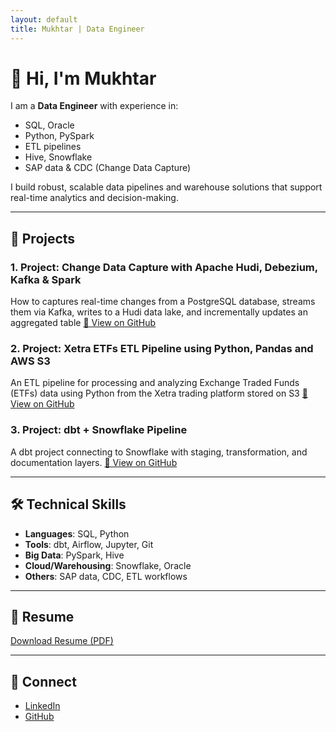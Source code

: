 ```yaml
---
layout: default
title: Mukhtar | Data Engineer
---
```



# 👋 Hi, I'm Mukhtar

I am a **Data Engineer** with experience in:
- SQL, Oracle
- Python, PySpark
- ETL pipelines
- Hive, Snowflake
- SAP data & CDC (Change Data Capture)

I build robust, scalable data pipelines and warehouse solutions that support real-time analytics and decision-making.

---

## 📂 Projects

### 1. Project: Change Data Capture with Apache Hudi, Debezium, Kafka & Spark
How to captures real-time changes from a PostgreSQL database, streams them via Kafka, writes to a Hudi data lake, and incrementally updates an aggregated table
[🔗 View on GitHub](https://github.com/mukhtar-dev/cdc-apache-hudi)

### 2. Project: Xetra ETFs ETL Pipeline using Python, Pandas and AWS S3
An ETL pipeline for processing and analyzing Exchange Traded Funds (ETFs) data using Python from the Xetra trading platform stored on S3
[🔗 View on GitHub](https://github.com/mukhtar-dev/xetra_etl)

### 3. Project: dbt + Snowflake Pipeline
A dbt project connecting to Snowflake with staging, transformation, and documentation layers.
[🔗 View on GitHub](https://github.com/mukhtar-dev/project1)



---

## 🛠️ Technical Skills
- **Languages**: SQL, Python
- **Tools**: dbt, Airflow, Jupyter, Git
- **Big Data**: PySpark, Hive
- **Cloud/Warehousing**: Snowflake, Oracle
- **Others**: SAP data, CDC, ETL workflows

---

## 📄 Resume
[Download Resume (PDF)](https://example.com/your-resume.pdf)

---

## 🔗 Connect
- [LinkedIn](https://linkedin.com/in/mukhtar-isam-mukhtar-8932b791)
- [GitHub](https://github.com/mukhtar-dev)
